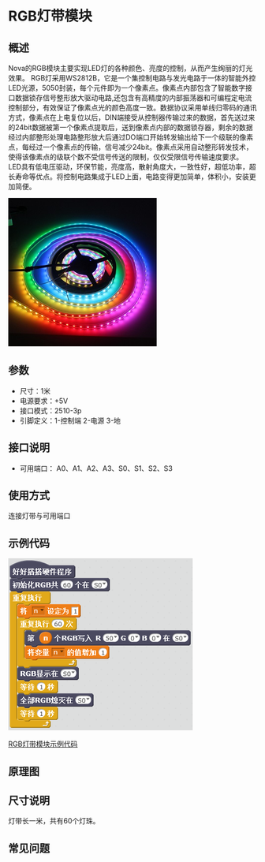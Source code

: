# RGB灯带模块

## 概述

Nova的RGB模块主要实现LED灯的各种颜色、亮度的控制，从而产生绚丽的灯光效果。 RGB灯采用WS2812B，它是一个集控制电路与发光电路于一体的智能外控LED光源，5050封装，每个元件即为一个像素点。像素点内部包含了智能数字接口数据锁存信号整形放大驱动电路,还包含有高精度的内部振荡器和可编程定电流控制部分，有效保证了像素点光的颜色高度一致。数据协议采用单线归零码的通讯方式，像素点在上电复位以后，DIN端接受从控制器传输过来的数据，首先送过来的24bit数据被第一个像素点提取后，送到像素点内部的数据锁存器，剩余的数据经过内部整形处理电路整形放大后通过DO端口开始转发输出给下一个级联的像素点，每经过一个像素点的传输，信号减少24bit。像素点采用自动整形转发技术，使得该像素点的级联个数不受信号传送的限制，仅仅受限信号传输速度要求。 LED具有低电压驱动，环保节能，亮度高，散射角度大，一致性好，超低功率，超长寿命等优点。将控制电路集成于LED上面，电路变得更加简单，体积小，安装更加简便。

![](../../.gitbook/assets/timg%20%281%29.jpg)

## 参数

* 尺寸：1米
* 电源要求：+5V
* 接口模式：2510-3p
* 引脚定义：1-控制端 2-电源 3-地

## 接口说明

* 可用端口： A0、A1、A2、A3、S0、S1、S2、S3

## 使用方式

连接灯带与可用端口

## 示例代码

![](../../.gitbook/assets/nova-rgb.png)

[RGB灯带模块示例代码](http://www.haohaodada.com/show.php?id=947363)

## 原理图

## 尺寸说明

灯带长一米，共有60个灯珠。

## 常见问题

